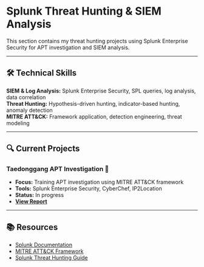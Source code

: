 # Splunk Threat Hunting & SIEM Analysis

This section contains my threat hunting projects using Splunk Enterprise Security for APT investigation and SIEM analysis.

---

## 🛠️ Technical Skills

**SIEM & Log Analysis:** Splunk Enterprise Security, SPL queries, log analysis, data correlation  
**Threat Hunting:** Hypothesis-driven hunting, indicator-based hunting, anomaly detection  
**MITRE ATT&CK:** Framework application, detection engineering, threat modeling

---

## 🔍 Current Projects

### **Taedonggang APT Investigation** 🔄
- **Focus:** Training APT investigation using MITRE ATT&CK framework
- **Tools:** Splunk Enterprise Security, CyberChef, IP2Location
- **Status:** In progress
- **[View Report](report-taedonggang-apt.md)**

---

## 📚 Resources

- [Splunk Documentation](https://docs.splunk.com/Documentation/ES)
- [MITRE ATT&CK Framework](https://attack.mitre.org/)
- [Splunk Threat Hunting Guide](https://www.splunk.com/en_us/blog/security/threat-hunting-with-splunk.html)
